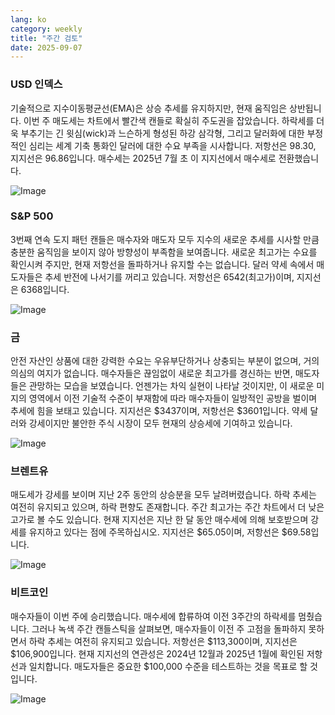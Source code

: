 ```yaml
---
lang: ko
category: weekly
title: "주간 검토"
date: 2025-09-07
---
```


### USD 인덱스

기술적으로 지수이동평균선(EMA)은 상승 추세를 유지하지만, 현재 움직임은 상반됩니다. 이번 주 매도세는 차트에서 빨간색 캔들로 확실히 주도권을 잡았습니다. 하락세를 더욱 부추기는 긴 윗심(wick)과 느슨하게 형성된 하강 삼각형, 그리고 달러화에 대한 부정적인 심리는 세계 기축 통화인 달러에 대한 수요 부족을 시사합니다. 저항선은 98.30, 지지선은 96.86입니다. 매수세는 2025년 7월 초 이 지지선에서 매수세로 전환했습니다.

![Image](https://markleighedu.github.io/img/Sep-2025/07-Sep-2025/usdindex.jpg)

### S&P 500

3번째 연속 도지 패턴 캔들은 매수자와 매도자 모두 지수의 새로운 추세를 시사할 만큼 충분한 움직임을 보이지 않아 방향성이 부족함을 보여줍니다. 새로운 최고가는 수요를 확인시켜 주지만, 현재 저항선을 돌파하거나 유지할 수는 없습니다. 달러 약세 속에서 매도자들은 추세 반전에 나서기를 꺼리고 있습니다. 저항선은 6542(최고가)이며, 지지선은 6368입니다.

![Image](https://markleighedu.github.io/img/Sep-2025/07-Sep-2025/sp500.jpg)

### 금

안전 자산인 상품에 대한 강력한 수요는 우유부단하거나 상충되는 부분이 없으며, 거의 의심의 여지가 없습니다. 매수자들은 끊임없이 새로운 최고가를 경신하는 반면, 매도자들은 관망하는 모습을 보였습니다. 언젠가는 차익 실현이 나타날 것이지만, 이 새로운 미지의 영역에서 이전 기술적 수준이 부재함에 따라 매수자들이 일방적인 공방을 벌이며 추세에 힘을 보태고 있습니다. 지지선은 $3437이며, 저항선은 $3601입니다. 약세 달러와 강세이지만 불안한 주식 시장이 모두 현재의 상승세에 기여하고 있습니다.

![Image](https://markleighedu.github.io/img/Sep-2025/07-Sep-2025/gold.jpg)

### 브렌트유

매도세가 강세를 보이며 지난 2주 동안의 상승분을 모두 날려버렸습니다. 하락 추세는 여전히 유지되고 있으며, 하락 편향도 존재합니다. 주간 최고가는 주간 차트에서 더 낮은 고가로 볼 수도 있습니다. 현재 지지선은 지난 한 달 동안 매수세에 의해 보호받으며 강세를 유지하고 있다는 점에 주목하십시오. 지지선은 $65.05이며, 저항선은 $69.58입니다.

![Image](https://markleighedu.github.io/img/Sep-2025/07-Sep-2025/brentoil.jpg)

### 비트코인

매수자들이 이번 주에 승리했습니다. 매수세에 합류하여 이전 3주간의 하락세를 멈췄습니다. 그러나 녹색 주간 캔들스틱을 살펴보면, 매수자들이 이전 주 고점을 돌파하지 못하면서 하락 추세는 여전히 유지되고 있습니다. 저항선은 $113,300이며, 지지선은 $106,900입니다. 현재 지지선의 연관성은 2024년 12월과 2025년 1월에 확인된 저항선과 일치합니다. 매도자들은 중요한 $100,000 수준을 테스트하는 것을 목표로 할 것입니다.

![Image](https://markleighedu.github.io/img/Sep-2025/07-Sep-2025/bitcoin.jpg)

